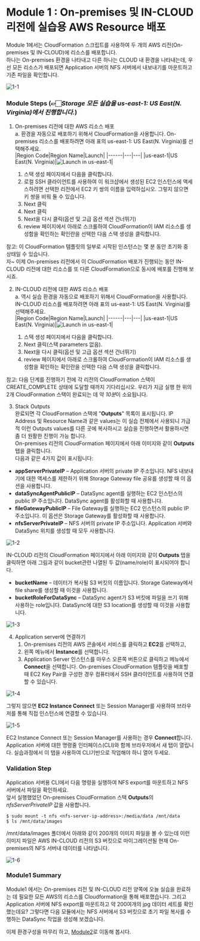 # Module 1 : On-premises 및 IN-CLOUD 리전에 실습용 AWS Resource 배포

Module 1에서는 CloudFormation 스크립트를 사용하여 두 개의 AWS 리전(On-premises 및 IN-CLOUD)에 리소스를 배포합니다.<br>
하나는 On-premises 환경을 나타내고 다른 하나는 CLOUD 내 환경을 나타내는데, 우선 모든 리소스가 배포되면 Application 서버의 NFS 서버에서 내보내기를 마운트하고 기존 파일을 확인합니다.

![1-1](../images/1-1.png)

### Module Steps (👉🏻*Storage 모든 실습을 us-east-1: US East(N. Virginia)에서 진행합니다.*)
1. On-premises 리전에 대한 AWS 리소스 배포<br>
    a. 환경을 자동으로 배포하기 위해서 CloudFormation을 사용합니다. On-premises 리소스를 배포하려면 아래 표의 us-east-1: US East(N. Virginia)를 선택해주세요.<br>
|Region Code|Region Name|Launch|
|------|---|---|
|us-east-1|US East(N. Virginia)|![Launch in us-east-1](https://us-east-1.console.aws.amazon.com/cloudformation/home?region=us-east-1#/stacks/create?stackName=DataMigrationWorkshop-onPremResources&templateURL=https://aws-datasync-samples.s3-us-west-2.amazonaws.com/workshops/nfs-migration/data-migration-workshop-on-prem.yaml)|

   1. 스택 생성 페이지에서 다음을 클릭합니다.
   2. 로컬 SSH 클라이언트를 사용하여 이 워크샵에서 생성된 EC2 인스턴스에 액세스하려면 선택한 리전에서 EC2 키 쌍의 이름을 입력하십시오. 그렇지 않으면 키 쌍을 비워 둘 수 있습니다.
   3. Next 클릭
   4. Next 클릭
   5. Next을 다시 클릭(옵션 및 고급 옵션 섹션 건너뛰기)
   6. review 페이지에서 아래로 스크롤하여 CloudFormation이 IAM 리소스를 생성함을 확인하는 확인란을 선택한 다음 스택 생성을 클릭합니다.
   
참고: 이 CloudFormation 템플릿의 일부로 시작된 인스턴스는 몇 분 동안 초기화 중 상태일 수 있습니다.<br>
자~ 이제 On-premises 리전에서 이 CloudFormation 배포가 진행되는 동안 IN-CLOUD 리전에 대한 리소스를 또 다른 CloudFormation으로 동시에 배포를 진행해 보시죠.

2. IN-CLOUD 리전에 대한 AWS 리소스 배포<br>
      a. 역시 실습 환경을 자동으로 배포하기 위해서 CloudFormation을 사용합니다. IN-CLOUD 리소스를 배포하려면 아래 표의 us-east-1: US East(N. Virginia)를 선택해주세요.<br>
|Region Code|Region Name|Launch|
|------|---|---|
|us-east-1|US East(N. Virginia)|![Launch in us-east-1](https://console.aws.amazon.com/cloudformation/home?region=us-east-1#/stacks/new?stackName=DataMigrationWorkshop-inCloudResources&templateURL=https://aws-datasync-samples.s3-us-west-2.amazonaws.com/workshops/nfs-migration/data-migration-workshop-in-cloud.yaml)|

   1. 스택 생성 페이지에서 다음을 클릭합니다.
   2. Next 클릭(스택 parameters 없음).
   3. Next을 다시 클릭(옵션 및 고급 옵션 섹션 건너뛰기)
   4. review 페이지에서 아래로 스크롤하여 CloudFormation이 IAM 리소스를 생성함을 확인하는 확인란을 선택한 다음 스택 생성을 클릭합니다.

참고: 다음 단계를 진행하기 전에 각 리전의 CloudFormation 스택이 CREATE_COMPLETE 상태에 도달할 때까지 기다리십시오. 우리가 지금 실행 한 위의 2개 CloudFormation 스택이 완료되는 데 약 *10분*이 소요됩니다.

3. Stack Outputs<br>
완료되면 각 CloudFormation 스택에 "**Outputs**" 목록이 표시됩니다. IP Address 및 Resource Name과 같은 values는 이 실습 전체에서 사용되니 가급적 이런 Outputs values를 다른 곳에 복사하시고 실습을 진행하면서 활용하시면 좀 더 원활한 진행이 가능 합니다.<br>
On-premises 리전의 CloudFormation 페이지에서 아래 이미지와 같이 **Outputs** 탭을 클릭합니다.<br>
다음과 같은 4가지 값이 표시됩니다:
* **appServerPrivateIP** – Application 서버의 private IP 주소입니다. NFS 내보내기에 대한 액세스를 제한하기 위해 Storage Gateway file 공유를 생성할 때 이 옵션을 사용합니다.
* **dataSyncAgentPublicIP** – DataSync agent를 실행하는 EC2 인스턴스의 public IP 주소입니다. DataSync agent를 활성화할 때 사용합니다.
* **fileGatewayPublicIP** – File Gateway를 실행하는 EC2 인스턴스의 public IP 주소입니다. 이 옵션은 Storage Gateway를 활성화할 때 사용합니다.
* **nfsServerPrivateIP** – NFS 서버의 private IP 주소입니다. Application 서버와 DataSync 위치를 생성할 때 모두 사용합니다.

![1-2](../images/1-2.png)

IN-CLOUD 리전의 CloudFormation 페이지에서 아래 이미지와 같이 **Outputs** 탭을 클릭하면 아래 그림과 같이 bucket관련 나열된 두 값(name/role)이 표시되어야 합니다.
* **bucketName** – 데이터가 복사될 S3 버킷의 이름입니다. Storage Gateway에서 file share를 생성할 때 이것을 사용합니다.
* **bucketRoleForDataSync** – DataSync agent가 S3 버킷에 파일을 쓰기 위해 사용하는 role입니다. DataSync에 대한 S3 location를 생성할 때 이것을 사용합니다.

![1-3](../images/1-3.png)

4. Application server에 연결하기<br>
    1. On-premises 리전의 AWS 콘솔에서 서비스를 클릭하고 **EC2**를 선택하고,
    2. 왼쪽 메뉴에서 **Instance**를 선택합니다.
    3. Application Server 인스턴스를 마우스 오른쪽 버튼으로 클릭하고 메뉴에서 **Connect**을 선택합니다.
On-premises CloudFormation 템플릿을 배포할 때 EC2 Key Pair을 구성한 경우 컴퓨터에서 SSH 클라이언트를 사용하여 연결할 수 있습니다.

![1-4](../images/1-4.png)

그렇지 않으면 **EC2 Instance Connect** 또는 Session Manager를 사용하여 브라우저를 통해 직접 인스턴스에 연결할 수 있습니다.

![1-5](../images/1-5.png)

EC2 Instance Connect 또는 Session Manager를 사용하는 경우 **Connect**합니다. Application 서버에 대한 명령줄 인터페이스(CLI)와 함께 브라우저에서 새 탭이 열립니다. 실습과정에서 이 탭을 사용하여 CLI기반으로 작업해야 하니 열어 두세요.

### Validation Step
Application 서버용 CLI에서 다음 명령을 실행하여 NFS export를 마운트하고 NFS 서버에서 파일을 확인하세요.<br>
앞서 실행했었던 On-premises CloudFormation 스택 **Outputs**의 *nfsServerPrivateIP* 값을 사용합니다.

```
$ sudo mount -t nfs <nfs-server-ip-address>:/media/data /mnt/data
$ ls /mnt/data/images
 ```
/mnt/data/images 폴더에서 아래와 같이 200개의 이미지 파일을 볼 수 있는데 이런 이미지 파일은 AWS IN-CLOUD 리전의 S3 버킷으로 마이그레이션될 현재 On-premises의 NFS 서버내 데이터를 나타냅니다.

![1-6](../images/1-6.png)

### Module1 Summary
Module1 에서는 On-premises 리전 및 IN-CLOUD 리전 양쪽에 오늘 실습을 완료하는 데 필요한 모든 AWS의 리소스를 Cloudformation을 통해 배포했습니다.
그리고 Application 서버에 NFS export를 마운트하고 약 200여개의 jpg 데이터 세트를 확인했는데요? 그렇다면 다음 모듈에서는 NFS 서버에서 S3 버킷으로 초기 파일 복사를 수행하는 DataSync 작업을 생성해 보겠습니다.

이제 환경구성을 마무리 하고, [Module2](../detail/module2.md)로 이동해 봅시다.
